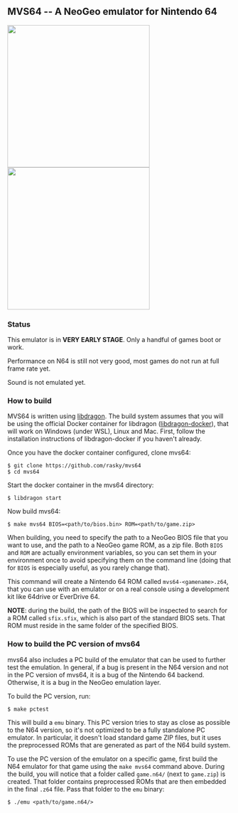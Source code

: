 ## MVS64 -- A NeoGeo emulator for Nintendo 64

<img src="https://github.com/rasky/mvs64/raw/main/screens/image0.jpg" width="320">
<img src="https://github.com/rasky/mvs64/raw/main/screens/pbobblen.png" width="320">

### Status

This emulator is in **VERY EARLY STAGE**. Only a handful of games boot or
work.

Performance on N64 is still not very good, most games do not run at full frame
rate yet.

Sound is not emulated yet.


### How to build

MVS64 is written using [libdragon](https://github.com/DragonMinded/libdragon).
The build system assumes that you will be using the official Docker container
for libdragon ([libdragon-docker](https://github.com/anacierdem/libdragon-docker)),
that will work on Windows (under WSL), Linux and Mac. First, follow the installation
instructions of libdragon-docker if you haven't already.

Once you have the docker container configured, clone mvs64:

	$ git clone https://github.com/rasky/mvs64
	$ cd mvs64

Start the docker container in the mvs64 directory:

	$ libdragon start

Now build mvs64:

	$ make mvs64 BIOS=<path/to/bios.bin> ROM=<path/to/game.zip>

When building, you need to specify the path to a NeoGeo BIOS file that you
want to use, and the path to a NeoGeo game ROM, as a zip file. Both `BIOS` and
`ROM` are actually environment variables, so you can set them in your environment
once to avoid specifying them on the command line (doing that for `BIOS` is
especially useful, as you rarely change that).

This command will create a Nintendo 64 ROM called `mvs64-<gamename>.z64`, that
you can use with an emulator or on a real console using a development kit
like 64drive or EverDrive 64.

**NOTE**: during the build, the path of the BIOS will be inspected to search for
a ROM called `sfix.sfix`, which is also part of the standard BIOS sets. That
ROM must reside in the same folder of the specified BIOS.

### How to build the PC version of mvs64

mvs64 also includes a PC build of the emulator that can be used to further
test the emulation. In general, if a bug is present in the N64 version and
not in the PC version of mvs64, it is a bug of the Nintendo 64 backend.
Otherwise, it is a bug in the NeoGeo emulation layer.

To build the PC version, run:

	$ make pctest

This will build a `emu` binary. This PC version tries to stay as close
as possible to the N64 version, so it's not optimized to be a fully standalone
PC emulator. In particular, it doesn't load standard game ZIP files, but it
uses the preprocessed ROMs that are generated as part of the N64 build system. 

To use the PC version of the emulator on a specific game, first build the N64
emulator for that game using the `make mvs64` command above.
During the build, you will notice that a folder called `game.n64/` (next to
`game.zip`) is created. That folder contains preprocessed ROMs that are then
embedded in the final `.z64` file. Pass that folder to the `emu` binary:

	$ ./emu <path/to/game.n64/>


